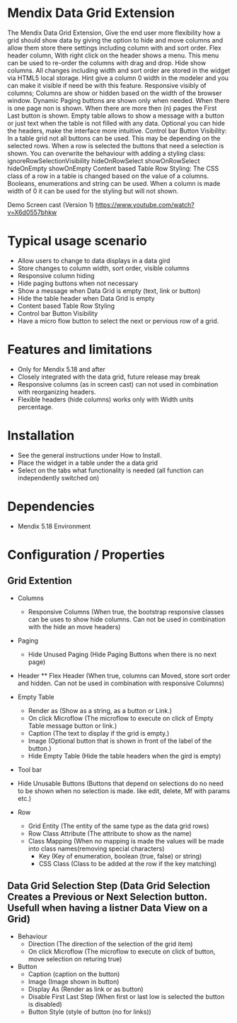 # Mendix Data Grid Extension
The Mendix Data Grid Extension, Give the end user more flexibility how a grid should show data by giving the option to hide and move columns and allow them store there settings including column with and sort order.
Flex header column, With right click on the header shows a menu. This menu can be used to re-order the columns with drag and drop. Hide show columns. All changes including width and sort order are stored in the widget via HTML5 local storage. Hint give a column 0 width in the modeler and you can make it visible if need be with this feature.
Responsive visibly of columns; Columns are show or hidden based on the width of the browser window.
Dynamic Paging buttons are shown only when needed. When there is one page non is shown. When there are more then (n) pages the First Last button is shown.
Empty table allows to show a message with a button or just text when the table is not filled with any data. Optional you can hide the headers, make the interface more intuitive.
Control bar Button Visibility: In a table grid not all buttons can be used. This may be depending on the selected rows. When a row is selected the buttons that need a selection is shown. You can overwrite the behaviour with adding a styling class: ignoreRowSelectionVisibility hideOnRowSelect showOnRowSelect hideOnEmpty showOnEmpty
Content based Table Row Styling: The CSS class of a row in a table is changed based on the value of a columns. Booleans, enumerations and string can be used. When a column is made width of 0 it can be used for the styling but will not shown.

Demo Screen cast (Version 1)
https://www.youtube.com/watch?v=X6d0557bhkw

# Typical usage scenario
* Allow users to change to data displays in a data gird
* Store changes to column width, sort order, visible columns
* Responsive column hiding
* Hide paging buttons when not necessary
* Show a message when Data Grid is empty (text, link or button)
* Hide the table header when Data Grid is empty
* Content based Table Row Styling
* Control bar Button Visibility
* Have a micro flow button to select the next or pervious row of a grid.  

# Features and limitations
* Only for Mendix 5.18 and after
* Closely integrated with the data grid, future release may break
* Responsive columns (as in screen cast) can not used in combination with reorganizing headers.
* Flexible headers (hide columns) works only with Width units percentage.

# Installation
* See the general instructions under How to Install.
* Place the widget in a table under the a data grid
* Select on the tabs what functionality is needed (all function can independently switched on)

# Dependencies
* Mendix 5.18  Environment

# Configuration / Properties
## Grid Extention
* Columns
  * Responsive Columns (When true, the bootstrap responsive classes can be uses to show hide columns. Can not be used in combination with the hide an move headers)

* Paging
  * Hide Unused Paging (Hide Paging Buttons when there is no next page)
* Header
** Flex Header (When true, columns can Moved, store sort order and hidden. Can not be used in combination with responsive Columns)
* Empty Table
  * Render as (Show as a string, as a button or Link.)
  * On click Microflow (The microflow to execute on click of Empty Table message button or link.)
  * Caption (The text to display if the grid is empty.)
  * Image (Optional button that is shown in front of the label of the button.)
  * Hide Empty Table (Hide the table headers when the gird is empty)
* Tool bar
 * Hide Unusable Buttons (Buttons that depend on selections do no need to be shown when no selection is made. like edit, delete, Mf with params etc.)
* Row
  * Grid Entity (The entity of the same type as the data grid rows)
  * Row Class Attribute (The attribute to show as the name)
  * Class Mapping (When no mapping is made the values will be made into class names(removing special characters)
    * Key (Key of enumeration, boolean (true, false) or string)
    * CSS Class (Class to be added at the row if the key matching)   

## Data Grid Selection Step (Data Grid Selection Creates a Previous or Next Selection button. Usefull when having a listner Data View on a Grid)
* Behaviour
  * Direction (The direction of the selection of the grid item)
  * On click Microflow (The microflow to execute on click of button, move selection on returing true)
* Button
  * Caption (caption on the button)
  * Image (Image shown in button)
  * Display As (Render as link or as button)
  * Disable First Last Step (When first or last low is selected the button is disabled)
  * Button Style (style of button (no for links))
